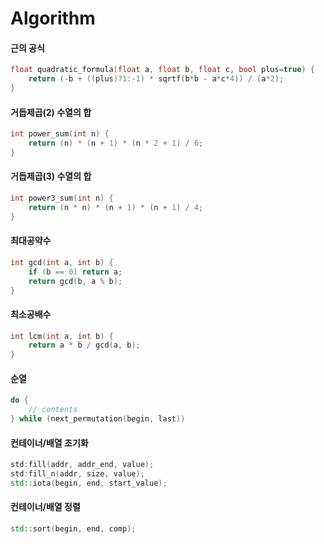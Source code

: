 # Algorithm

#### 근의 공식
```cpp
float quadratic_formula(float a, float b, float c, bool plus=true) {
    return (-b + ((plus)?1:-1) * sqrtf(b*b - a*c*4)) / (a*2);
}
```

#### 거듭제곱(2) 수열의 합
```cpp
int power_sum(int n) {
    return (n) * (n + 1) * (n * 2 + 1) / 6;
}
```

#### 거듭제곱(3) 수열의 합
```cpp
int power3_sum(int n) {
    return (n * n) * (n + 1) * (n + 1) / 4;
}
```

#### 최대공약수
```cpp
int gcd(int a, int b) {
    if (b == 0) return a;
    return gcd(b, a % b);
}
```

#### 최소공배수
```cpp
int lcm(int a, int b) {
    return a * b / gcd(a, b);
}
```

#### 순열
```cpp
do {
    // contents
} while (next_permutation(begin, last))
```

#### 컨테이너/배열 초기화
```cpp
std:fill(addr, addr_end, value);
std:fill_n(addr, size, value);
std::iota(begin, end, start_value);
```

#### 컨테이너/배열 정렬
```cpp
std::sort(begin, end, comp);
```

